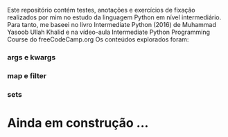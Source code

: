 Este repositório contém testes, anotações e exercícios de fixação realizados por mim no estudo da linguagem Python em nível intermediário. Para tanto, me baseei no livro Intermediate Python (2016) de Muhammad Yasoob Ullah Khalid e na vídeo-aula Intermediate Python Programming Course do freeCodeCamp.org
Os conteúdos explorados foram:
### args e kwargs
### map e filter
### sets

# Ainda em construção ...